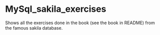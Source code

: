 # MySql_sakila_exercises
Shows all the exercises done in the book (see the book in README) from the famous sakila database.
